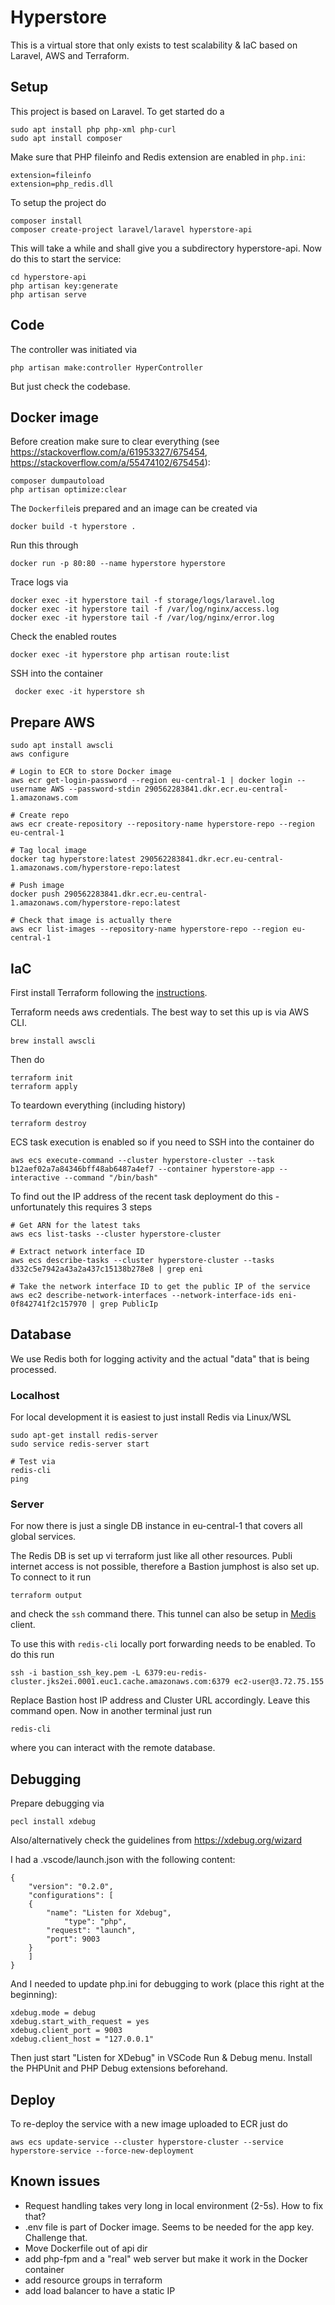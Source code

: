# Hyperstore

This is a virtual store that only exists to test scalability & IaC based on Laravel, AWS and Terraform.

## Setup

This project is based on Laravel. To get started do a 

    sudo apt install php php-xml php-curl
    sudo apt install composer

Make sure that PHP fileinfo and Redis extension are enabled in `php.ini`:

    extension=fileinfo
    extension=php_redis.dll

To setup the project do

    composer install
    composer create-project laravel/laravel hyperstore-api

This will take a while and shall give you a subdirectory hyperstore-api. Now do this to start the service:

    cd hyperstore-api
    php artisan key:generate
    php artisan serve

## Code

The controller was initiated via

    php artisan make:controller HyperController

But just check the codebase.

## Docker image

Before creation make sure to clear everything (see https://stackoverflow.com/a/61953327/675454, https://stackoverflow.com/a/55474102/675454):

    composer dumpautoload
    php artisan optimize:clear

The `Dockerfile`is prepared and an image can be created via

    docker build -t hyperstore .

Run this through

    docker run -p 80:80 --name hyperstore hyperstore

Trace logs via

    docker exec -it hyperstore tail -f storage/logs/laravel.log
    docker exec -it hyperstore tail -f /var/log/nginx/access.log
    docker exec -it hyperstore tail -f /var/log/nginx/error.log

Check the enabled routes

    docker exec -it hyperstore php artisan route:list

SSH into the container

     docker exec -it hyperstore sh

## Prepare AWS

    sudo apt install awscli
    aws configure

    # Login to ECR to store Docker image
    aws ecr get-login-password --region eu-central-1 | docker login --username AWS --password-stdin 290562283841.dkr.ecr.eu-central-1.amazonaws.com

    # Create repo
    aws ecr create-repository --repository-name hyperstore-repo --region eu-central-1

    # Tag local image
    docker tag hyperstore:latest 290562283841.dkr.ecr.eu-central-1.amazonaws.com/hyperstore-repo:latest

    # Push image
    docker push 290562283841.dkr.ecr.eu-central-1.amazonaws.com/hyperstore-repo:latest

    # Check that image is actually there
    aws ecr list-images --repository-name hyperstore-repo --region eu-central-1

## IaC

First install Terraform following the [instructions](https://developer.hashicorp.com/terraform/tutorials/aws-get-started/install-cli). 

Terraform needs aws credentials. The best way to set this up is via AWS CLI.

    brew install awscli

Then do

    terraform init
    terraform apply

To teardown everything (including history)

    terraform destroy

ECS task execution is enabled so if you need to SSH into the container do

    aws ecs execute-command --cluster hyperstore-cluster --task b12aef02a7a84346bff48ab6487a4ef7 --container hyperstore-app --interactive --command "/bin/bash"

To find out the IP address of the recent task deployment do this - unfortunately this requires 3 steps

    # Get ARN for the latest taks
    aws ecs list-tasks --cluster hyperstore-cluster
    
    # Extract network interface ID
    aws ecs describe-tasks --cluster hyperstore-cluster --tasks d332c5e7942a43a2a437c15138b278e8 | grep eni
    
    # Take the network interface ID to get the public IP of the service
    aws ec2 describe-network-interfaces --network-interface-ids eni-0f842741f2c157970 | grep PublicIp

## Database

We use Redis both for logging activity and the actual "data" that is being processed. 

### Localhost

For local development it is easiest to just install Redis via Linux/WSL

    sudo apt-get install redis-server
    sudo service redis-server start

    # Test via
    redis-cli
    ping

### Server

For now there is just a single DB instance in eu-central-1 that covers all global services.

The Redis DB is set up vi terraform just like all other resources. Publi internet access is not possible, therefore a Bastion jumphost is also set up. To connect to it run

    terraform output

and check the `ssh` command there. This tunnel can also be setup in [Medis](https://getmedis.com/) client.

To use this with `redis-cli` locally port forwarding needs to be enabled. To do this run

    ssh -i bastion_ssh_key.pem -L 6379:eu-redis-cluster.jks2ei.0001.euc1.cache.amazonaws.com:6379 ec2-user@3.72.75.155

Replace Bastion host IP address and Cluster URL accordingly. Leave this command open. Now in another terminal just run

    redis-cli

where you can interact with the remote database.

## Debugging

Prepare debugging via

    pecl install xdebug

Also/alternatively check the guidelines from https://xdebug.org/wizard

I had a .vscode/launch.json with the following content:

    {
        "version": "0.2.0",
        "configurations": [
        {
            "name": "Listen for Xdebug",
                "type": "php",
            "request": "launch",
            "port": 9003
        }
        ]
    }

And I needed to update php.ini for debugging to work (place this right at the beginning):

    xdebug.mode = debug
    xdebug.start_with_request = yes
    xdebug.client_port = 9003
    xdebug.client_host = "127.0.0.1"

Then just start "Listen for XDebug" in VSCode Run & Debug menu. Install the PHPUnit and PHP Debug extensions beforehand.

## Deploy

To re-deploy the service with a new image uploaded to ECR just do

    aws ecs update-service --cluster hyperstore-cluster --service hyperstore-service --force-new-deployment

## Known issues

- Request handling takes very long in local environment (2-5s). How to fix that?
- .env file is part of Docker image. Seems to be needed for the app key. Challenge that.
- Move Dockerfile out of api dir
- add php-fpm and a "real" web server but make it work in the Docker container
- add resource groups in terraform
- add load balancer to have a static IP